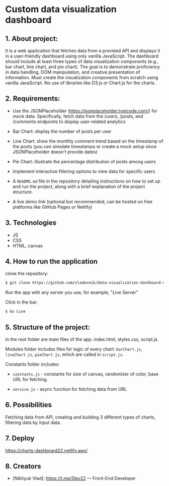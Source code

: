 # Custom data visualization dashboard

## 1. About project:

It is a web application that fetches data from a provided API and displays it in a user-friendly dashboard using only vanilla JavaScript. The dashboard should include at least three types of data visualization components (e.g., bar chart, line chart, and pie chart). The goal is to demonstrate proficiency in data handling, DOM manipulation, and creative presentation of information. Must create the visualization components from scratch using vanilla JavaScript. No use of libraries like D3.js or Chart.js for the charts.

## 2. Requirements:

- Use the JSONPlaceholder (https://jsonplaceholder.typicode.com/) for mock data. Specifically, fetch data from the /users, /posts, and /comments endpoints to display user-related analytics

- Bar Chart: display the number of posts per user

- Line Chart: show the monthly comment trend based on the timestamp of the posts (you can simulate timestamps or create a mock setup since JSONPlaceholder doesn't provide dates)

- Pie Chart: illustrate the percentage distribution of posts among users

- Implement interactive filtering options to view data for specific users

- A `README.md` file in the repository detailing instructions on how to set up and run the project, along with a brief explanation of the project structure.

- A live demo link (optional but recommended, can be hosted on free platforms like GitHub Pages or Netlify)

## 3. Technologies

- JS
- CSS
- HTML, canvas

## 4. How to run the application

clone the repository:

```sh
$ git clone https://github.com/vladexnik/data-visualization-dashboard-charts
```

Run the app with any server you use, for example, "Live Server"

Click in the bar:

```sh
$ Go Live
```

## 5. Structure of the project:

In the root folder are main files of the app:
index.html, styles.css, script.js.

Modules folder includes files for logic of every chart: `barChart.js`, `lineChart.js`, `pieChart.js`, which are called in `script.js`.

Constants folder includes:

- `constants.js` - constants for size of canvas, randomizer of color, base URL for fetching.

- `service.js` - async function for fetching data from URL

## 6. Possibilities

Fetching data from API, creating and building 3 different types of charts, filtering data by input data.

## 7. Deploy

https://charts-dashboard22.netlify.app/

## 8. Creators

- [Nikityuk Vlad]: https://t.me/Slev22 — Front-End Developer
